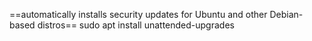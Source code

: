 ==automatically installs security updates for Ubuntu and other Debian-based distros==  sudo apt install unattended-upgrades

